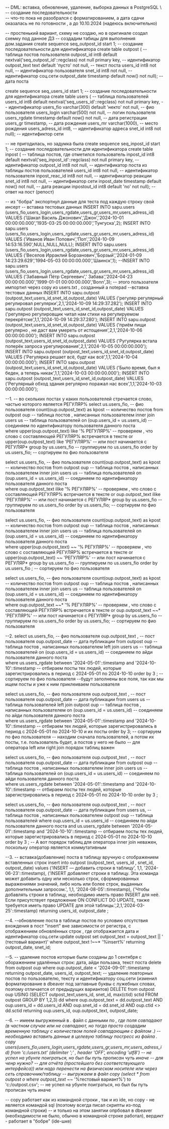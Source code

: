 -- DML: вставка, обновление, удаление, выборка данных в PostgreSQL \      -- создание последовательности    
-- что-то пока не разобрался с форматированием,  а дата сдачи оказалась не по готовности ,  а до 10.10.2024 (надеюсь включительно)


-- простенький вариант, схему не создаю, но в оригинале создал схемку под данное ДЗ
-- создадим табицы для выполнения дом.задания
create sequence seq_outpost_id start 1;                                              -- создание последовательности для идентификатора
create table outpost (                                                               -- таблица постов пользователя
  outpost_id int8 default nextval('seq_outpost_id'::regclass) not null primary key,  -- идентификатор
  outpost_text text default 'пусто' not null,                                        -- текст поста 
  users_id int8 not null,                                                            -- идентификатор пользователя
  snet_id int8 not null,                                                             -- идентификатор соц.сети
  outpost_date timestamp default now() not null);                                    -- дата поста



create sequence seq_users_id start 1;                                               -- создание последовательности для идентификатора
create table users (                                                                -- таблица пользователей
  users_id int8 default nextval('seq_users_id'::regclass) not null primary key,     -- идентификатор
  users_fio varchar(300) default 'некто' not null,                                  -- фио пользователя
  users_login varchar(500) not null,                                                -- логин пользователя
  users_rgdate timestamp default now() not null,                                    -- дата регистрации
  users_gr timestamp,                                                               -- дата рождения
  users_mr varchar(1000),                                                           -- место рождения
  users_adress_id int8,                                                             -- идентификатор адреса
  snet_id int8 not null);                                                           -- идентификтор сети

-- не пригодилась, но задумка была
create sequence seq_inpost_id start 1;                                             -- создание последовательности для идентификатора
create table inpost (                                                              -- таблица постов, где отметился пользователь
  inpost_id int8 default nextval('seq_inpost_id'::regclass) not null primary key,  -- идентификатор
  outpost_id int8 not null,                                                        -- идентификатор поста из таблицы постов пользователей
  users_id int8 not null,                                                          -- идентификатор пользователя
  inpost_reac_id int8 not null,                                                    -- идентификатор реакции
  snet_id int8 not null,                                                           -- идентификатор сети
  inpost_date timestamp default now() not null,                                    -- дата реакции 
  inpostout_id int8 default 'no' not null);                                        -- ответ на пост (репост)

-- из "бобра" экспортнул данные для теста под каждую строку свой инсерт 
 -- вставка тестовых данных
INSERT INTO sapu.users (users_fio,users_login,users_rgdate,users_gr,users_mr,users_adress_id) VALUES ('Шакал Василь Джонович','Джон','2024-10-01 00:00:00.000','1935-03-25 00:00:00.000','Тунгуска',2);
INSERT INTO sapu.users (users_fio,users_login,users_rgdate,users_gr,users_mr,users_adress_id) VALUES ('Иванов Иван Попович','Поп','2024-10-09 14:53:16.590',NULL,NULL,NULL);
INSERT INTO sapu.users (users_fio,users_login,users_rgdate,users_gr,users_mr,users_adress_id) VALUES ('Веселов Ирраклий Борзанович','Борзый','2024-01-09 14:23:29.629','1994-05-03 00:00:00.000','Шаинск',1);
--INSERT INTO sapu.users (users_fio,users_login,users_rgdate,users_gr,users_mr,users_adress_id) VALUES ('Забавный Пётр Сергеевич',' Забава','2024-04-23 00:00:00.000','1999-01-01 00:00:00.000','Bonn',3); -- этого пользоателя импортил через copy из users.txt , созданный а notepad 
 --вставка тестовых данных
INSERT INTO sapu.outpost (outpost_text,users_id,snet_id,outpost_date) VALUES ('регуляр регулярный регулировал регулярки',2,1,'2024-10-09 14:29:37.282');
INSERT INTO sapu.outpost (outpost_text,users_id,snet_id,outpost_date) VALUES ('регулярно регулировщик читал нам стихи на регулируемом перекрётске',1,1,'2024-10-09 14:29:37.280');
INSERT INTO sapu.outpost (outpost_text,users_id,snet_id,outpost_date) VALUES ('приём пищи регулярно , не даст вам умереть от истощения',2,1,'2024-10-06 00:00:00.000');
INSERT INTO sapu.outpost (outpost_text,users_id,snet_id,outpost_date) VALUES ('Ругулярка встала поперёк запроса урегулирования',2,1,'2024-10-05 00:00:00.000');
INSERT INTO sapu.outpost (outpost_text,users_id,snet_id,outpost_date) VALUES ('Регулярка решает всё, будт как всё',1,1,'2024-10-04 00:00:00.000');
INSERT INTO sapu.outpost (outpost_text,users_id,snet_id,outpost_date) VALUES ('Было время, был я беден, а теперь никак',1,1,'2024-10-03 00:00:00.000');
INSERT INTO sapu.outpost (outpost_text,users_id,snet_id,outpost_date) VALUES ('Регулярный обход здания регулярно поражал нас всех',1,1,'2024-10-03 00:00:00.000');



--1.
-- во скольких постах у каких пользователей стречается слово, частью которого является РЕГУЛЯР%
select us.users_fio, 						              		-- фио пользователя
       count(oup.outpost_text) as kpost        		-- количество постов
  from  outpost oup                    	        	-- таблица постов , написанных пользователем 
 inner join users us                   		        -- таблица пользователей
    on (oup.users_id = us.users_id)         	  	-- соединяем по идентификатору пользователя данного поста   
 where upper(oup.outpost_text) like '% РЕГУЛЯР%'  -- проверяем , что слово с составляющей РЕГУЛЯР% встречается в тексте
    or upper(oup.outpost_text) like 'РЕГУЛЯР%'    -- или пост начинается с РЕГУЛЯР*
 group by us.users_fio     						          	-- группируем по us.users_fio
 order by us.users_fio;								            -- сортируем по фио пользователя

select us.users_fio, 								              -- фио пользователя
       count(oup.outpost_text) as kpost        		-- количество постов
  from  outpost oup                    		        -- таблица постов , написанных пользователем 
 inner join users us                   		        -- таблица пользователей
    on (oup.users_id = us.users_id)         	   	-- соединяем по идентификатору пользователя данного поста   
 where oup.outpost_text ilike '% РЕГУЛЯР%'       	-- проверяем , что слово с составляющей РЕГУЛЯР% встречается в тексте
    or oup.outpost_text ilike 'РЕГУЛЯР%'    	  	-- или пост начинается с РЕГУЛЯР*
 group by us.users_fio     							          -- группируем по us.users_fio
 order by us.users_fio;	 							            -- сортируем по фио пользователя

select us.users_fio, 							              	-- фио пользователя
       count(oup.outpost_text) as kpost        		-- количество постов
  from  outpost oup                    	        	-- таблица постов , написанных пользователем 
 inner join users us                   	        	-- таблица пользователей
    on (oup.users_id = us.users_id)         	   	-- соединяем по идентификатору пользователя данного поста   
 where upper(oup.outpost_text) ~~ '% РЕГУЛЯР%'   	-- проверяем , что слово с составляющей РЕГУЛЯР% встречается в тексте
    or upper(oup.outpost_text) ~~ 'РЕГУЛЯР%'     	-- или пост начинается с РЕГУЛЯР*
 group by us.users_fio     					          		-- группируем по us.users_fio
 order by us.users_fio	;	 				            		-- сортируем по фио пользователя
 
 select us.users_fio, 							            	-- фио пользователя
       count(oup.outpost_text) as kpost        		-- количество постов
  from  outpost oup                           		-- таблица постов , написанных пользователем 
 inner join users us                   		        -- таблица пользователей
    on (oup.users_id = us.users_id)         	  	-- соединяем по идентификатору пользователя данного поста   
 where oup.outpost_text ~~* '% РЕГУЛЯР%'     	  	-- проверяем , что слово с составляющей РЕГУЛЯР% встречается в тексте
    or oup.outpost_text ~~* 'РЕГУЛЯР%'    		  	-- или пост начинается с РЕГУЛЯР*
 group by us.users_fio     						          	-- группируем по us.users_fio
 order by us.users_fio;								            -- сортируем по фио пользователя
 
 
 
 
 --2.
select us.users_fio, 							              	-- фио пользователя
       oup.outpost_text ,  			        		      -- пост пользователя
       oup.outpost_date								            -- дата публикации 
  from outpost oup                     		        -- таблица постов , написанных пользователем 
  left join users us                   		        -- таблица пользователей
    on (oup.users_id = us.users_id)         	  	-- соединяем по айди пользователя данного поста   
 where us.users_rgdate between '2024-05-01'::timestamp and '2024-10-10'::timestamp -- отбираем посты тех людей, которые зарегистрировались в период с 2024-05-01 по 2024-10-10
 order by 3		;									                  -- сортируем по фио пользователя
 --будут заполнены все поля, так как мы ищем посты и уже к ним приклеиваем пользователя
 
 select us.users_fio, 								            -- фио пользователя
       oup.outpost_text ,  			        	       	-- пост пользователя
       oup.outpost_date								            -- дата публикации 
  from users us                        		        -- таблица пользователей
  left join outpost oup                   		    -- таблица постов , написанных пользователем 
    on (oup.users_id = us.users_id)         		  -- соединяем по айди пользователя данного поста   
 where us.users_rgdate between '2024-05-01'::timestamp and '2024-10-10'::timestamp -- отбираем тех людей, которые зарегистрировались в период с 2024-05-01 по 2024-10-10 и их посты
 order by 3;										                	-- сортируем по фио пользователя
-- находим сначала пользователей, а потом их посты, т.е. пользователь будет, а постов у него не было
-- для оператора left или right join порядок таблиц важен

 
select us.users_fio, 							              	-- фио пользователя
       oup.outpost_text ,  			        		      -- пост пользователя
       oup.outpost_date								            -- дата публикации 
  from outpost oup                     	        	-- таблица постов , написанных пользователем 
 inner join users us                   		        -- таблица пользователей
    on (oup.users_id = us.users_id)         	  	-- соединяем по айди пользователя данного поста   
 where us.users_rgdate between '2024-05-01'::timestamp and '2024-10-10'::timestamp -- отбираем посты тех людей, которые зарегистрировались в период с 2024-05-01 по 2024-10-10
 order by 3	 ;

select us.users_fio, 								              -- фио пользователя
       oup.outpost_text ,  			              		-- пост пользователя
       oup.outpost_date								            -- дата публикации 
  from users us,                    	          	-- таблица постов , написанных пользователем 
       outpost oup                   			        -- таблица пользователей
 where oup.users_id = us.users_id					        -- соединяем по айди пользователя данного поста 
   and us.users_rgdate between '2024-05-01'::timestamp and '2024-10-10'::timestamp -- отбираем посты тех людей, которые зарегистрировались в период с 2024-05-01 по 2024-10-10
 order by 3	 ;
-- А вот порядок таблиц для оператора inner join неважен, поскольку оператор является коммутативным
 
 --3.
 -- вставка(добавление) поста в таблицу вручную с отображением вставленных строк
 insert into outpost (outpost_text, users_id , snet_id, outpost_date)
   values ('INSERT — добавить строки в таблицу', 1,1, '2024-06-23'::timestamp),
          ('INSERT добавляет строки в таблицу. Эта команда может добавить одну или несколько строк, сформированных выражениями значений, либо ноль или более строк, выданных дополнительным запросом.', 1,1, '2024-08-05'::timestamp),
          ('Чтобы добавлять строки в таблицу, необходимо иметь право INSERT для неё. Если присутствует предложение ON CONFLICT DO UPDATE, также требуется иметь право UPDATE для этой таблицы.',2,1,'2024-03-25'::timestamp)
     returning users_id, outpost_date ;
 
--4. 
--обновление поста в таблице постов по условию отсутствия вхождения в пост "insert" вне зависимости от регистра, с отображением обновлённых строк , где отображается дата и идентификатор соц.сети
update outpost
   set outpost_text = outpost_text || ' (тестовый вариант)'
 where outpost_text !~~* '%insert%' 
 returning outpost_date, snet_id;
 
--5.
-- удаление постов которые были созданы до 1  сентября с оборажением удалённых строк: дата, айди пользака, текст поста 
delete 
  from outpost oup
 where oup.outpost_date < '2024-09-01'::timestamp
   returning outpost_date, users_id, outpost_text;
-- удаление повторных постов по пользователю, тексту и идентификатору соц.сети (изменил форматирование в dbeaver под заглавные буквы с лужебных словах, поэтому отличается от предыдущих вариантов)
DELETE 
  from outpost oup
  USING (SELECT outpost_text,users_id, snet_id, max(ctid) sctid FROM outpost GROUP BY 1,2,3) dd
 where oup.outpost_text = dd.outpost_text
   AND oup.users_id = dd.users_id
   AND oup.snet_id = dd.snet_id
   AND oup.ctid <> dd.sctid
   returning oup.users_id, oup.outpost_text, outpost_date; 
   
--6.
-- имеем выгруженный в *.* файл с данными по *, где поля совпадают (в частном случае или не совпадают, но тогда просто создадим временную таблицу с количеством полей совпадающим с файлом *.*)
-- необходимо вставить данные в целевую таблицу посгресс из файла *.* 
copy users(users_fio,users_login,users_rgdate,users_gr,users_mr,users_adress_id) from 'c:/users.txt' (delimiter ';' , header 'OFF', encoding 'utf8')  -- не успел на убунте поиграться, но был бы путь прописан чуть иначе
-- для ченр нужно?
-- для отчёта (простейшего без соответствующего интерфейса)) или надо перенести на физическом носителе или через сеть справочник/таблицу
-- выгружаем в файл
copy  (select * from outpost o where outpost_text ~~* '%тестовый вариант%') to 'c:/outpost.csv';    -- не успел на убунте поиграться, но был бы путь прописан чуть иначе

-- copy работает как из командной строки , так и из ide, но copy - не является командой sql (поэтому всегда писал скрипты из-под командной строки)
-- и только на этом занятии опрбовал в dbeaver (необходимости не было, обычно в командной строке работал), вердикт - работает в "бобре" (ide-шке)
